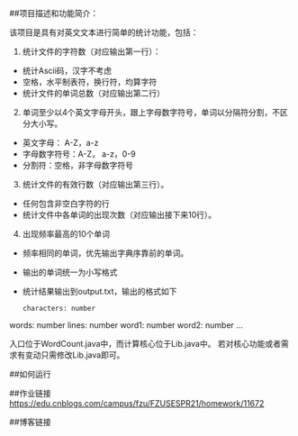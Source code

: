 ##项目描述和功能简介：

该项目是具有对英文文本进行简单的统计功能，包括：


1. 统计文件的字符数（对应输出第一行）：

- 统计Ascii码，汉字不考虑
- 空格，水平制表符，换行符，均算字符
- 统计文件的单词总数（对应输出第二行）

2. 单词至少以4个英文字母开头，跟上字母数字符号，单词以分隔符分割，不区分大小写。
- 英文字母： A-Z，a-z
- 字母数字符号：A-Z， a-z，0-9
- 分割符：空格，非字母数字符号

3. 统计文件的有效行数（对应输出第三行）。
- 任何包含非空白字符的行
- 统计文件中各单词的出现次数（对应输出接下来10行）。

4. 出现频率最高的10个单词
- 频率相同的单词，优先输出字典序靠前的单词。
- 输出的单词统一为小写格式
- 统计结果输出到output.txt，输出的格式如下

      characters: number
words: number
lines: number
word1: number
word2: number
...

入口位于WordCount.java中，而计算核心位于Lib.java中。
若对核心功能或者需求有变动只需修改Lib.java即可。

##如何运行

##作业链接
https://edu.cnblogs.com/campus/fzu/FZUSESPR21/homework/11672

##博客链接
